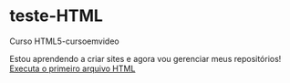 # teste-HTML
 Curso HTML5-cursoemvideo

Estou aprendendo a criar sites e agora vou gerenciar meus repositórios!
<a href = "https://adrianoscesar.github.io/teste-HTML/Exercicio/index.html">Executa o primeiro arquivo HTML</a>